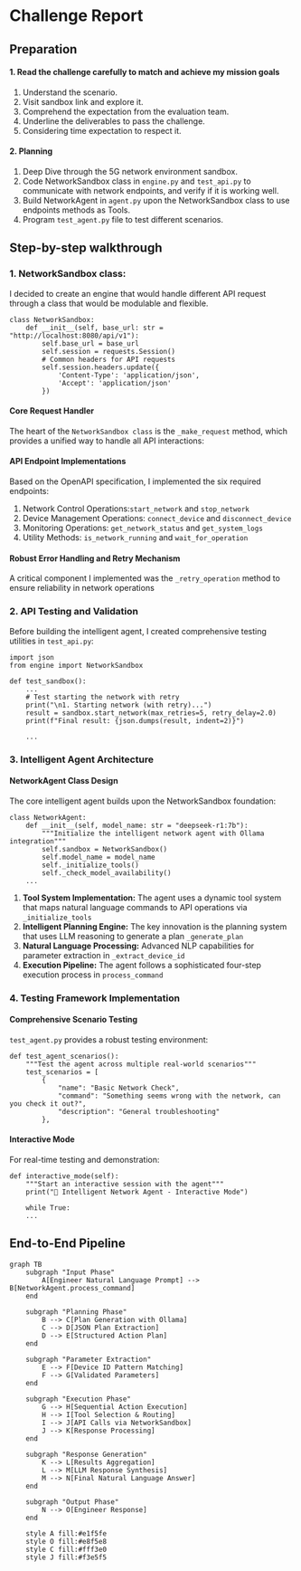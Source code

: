 # Challenge Report
## Preparation
#### 1. Read the challenge carefully to match and achieve my mission goals
   1. Understand the scenario.
   2. Visit sandbox link and explore it.
   3. Comprehend the expectation from the evaluation team.
   4. Underline the deliverables to pass the challenge.
   5. Considering time expectation to respect it.

#### 2. Planning
   1. Deep Dive through the 5G network environment sandbox.
   2. Code NetworkSandbox class in `engine.py` and `test_api.py` to communicate with network endpoints, and verify if it is working well.
   3. Build NetworkAgent in `agent.py` upon the NetworkSandbox class to use endpoints methods as Tools.
   4. Program `test_agent.py` file to test different scenarios.

## Step-by-step walkthrough
### 1. NetworkSandbox class:
I decided to create an engine that would handle different API request through a 
class 
that would be modulable and flexible. 
```
class NetworkSandbox:
    def __init__(self, base_url: str = "http://localhost:8080/api/v1"):
        self.base_url = base_url
        self.session = requests.Session()
        # Common headers for API requests
        self.session.headers.update({
            'Content-Type': 'application/json',
            'Accept': 'application/json'
        })
```
#### Core Request Handler
The heart of the `NetworkSandbox class` is the `_make_request` method, 
which provides a unified way to handle all API interactions:
#### API Endpoint Implementations
Based on the OpenAPI specification, I implemented the six required endpoints:
1. Network Control Operations:`start_network` and `stop_network`
2. Device Management Operations: `connect_device` and `disconnect_device`
3. Monitoring Operations: `get_network_status` and `get_system_logs`
4. Utility Methods: `is_network_running`  and `wait_for_operation`

#### Robust Error Handling and Retry Mechanism 
A critical component I implemented was the `_retry_operation` method to ensure reliability in network operations

### 2. API Testing and Validation
Before building the intelligent agent, I created comprehensive testing utilities in `test_api.py`:
```
import json
from engine import NetworkSandbox

def test_sandbox():
    ...
    # Test starting the network with retry
    print("\n1. Starting network (with retry)...")
    result = sandbox.start_network(max_retries=5, retry_delay=2.0)
    print(f"Final result: {json.dumps(result, indent=2)}")

    ...
```

### 3. Intelligent Agent Architecture
#### NetworkAgent Class Design
The core intelligent agent builds upon the NetworkSandbox foundation:
```
class NetworkAgent:
    def __init__(self, model_name: str = "deepseek-r1:7b"):
        """Initialize the intelligent network agent with Ollama integration"""
        self.sandbox = NetworkSandbox()
        self.model_name = model_name
        self._initialize_tools()
        self._check_model_availability()
    ...
```
1. **Tool System Implementation:** The agent uses a dynamic tool system that maps natural language commands to API operations via `_initialize_tools`
2. **Intelligent Planning Engine:** The key innovation is the planning system that uses LLM reasoning to generate a plan `_generate_plan`
3. **Natural Language Processing:** Advanced NLP capabilities for parameter extraction in `_extract_device_id`
4. **Execution Pipeline:** The agent follows a sophisticated four-step execution process in `process_command`

### 4. Testing Framework Implementation
#### Comprehensive Scenario Testing
`test_agent.py` provides a robust testing environment:
```
def test_agent_scenarios():
    """Test the agent across multiple real-world scenarios"""
    test_scenarios = [
        {
            "name": "Basic Network Check",
            "command": "Something seems wrong with the network, can you check it out?",
            "description": "General troubleshooting"
        },
```
#### Interactive Mode
For real-time testing and demonstration:
```
def interactive_mode(self):
    """Start an interactive session with the agent"""
    print("🤖 Intelligent Network Agent - Interactive Mode")
    
    while True:
    ...
```

## End-to-End Pipeline
```mermaid
graph TB
    subgraph "Input Phase"
        A[Engineer Natural Language Prompt] --> B[NetworkAgent.process_command]
    end

    subgraph "Planning Phase"
        B --> C[Plan Generation with Ollama]
        C --> D[JSON Plan Extraction]
        D --> E[Structured Action Plan]
    end

    subgraph "Parameter Extraction"
        E --> F[Device ID Pattern Matching]
        F --> G[Validated Parameters]
    end

    subgraph "Execution Phase"
        G --> H[Sequential Action Execution]
        H --> I[Tool Selection & Routing]
        I --> J[API Calls via NetworkSandbox]
        J --> K[Response Processing]
    end

    subgraph "Response Generation"
        K --> L[Results Aggregation]
        L --> M[LLM Response Synthesis]
        M --> N[Final Natural Language Answer]
    end

    subgraph "Output Phase"
        N --> O[Engineer Response]
    end

    style A fill:#e1f5fe
    style O fill:#e8f5e8
    style C fill:#fff3e0
    style J fill:#f3e5f5
```


